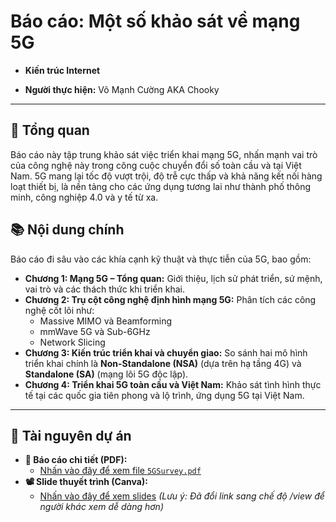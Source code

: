 # Báo cáo: Một số khảo sát về mạng 5G

* **Kiến trúc Internet**

* **Người thực hiện:** Võ Mạnh Cường AKA Chooky

---

## 📖 Tổng quan

Báo cáo này tập trung khảo sát việc triển khai mạng 5G, nhấn mạnh vai trò của công nghệ này trong công cuộc chuyển đổi số toàn cầu và tại Việt Nam. 5G mang lại tốc độ vượt trội, độ trễ cực thấp và khả năng kết nối hàng loạt thiết bị, là nền tảng cho các ứng dụng tương lai như thành phố thông minh, công nghiệp 4.0 và y tế từ xa.

## 📚 Nội dung chính

Báo cáo đi sâu vào các khía cạnh kỹ thuật và thực tiễn của 5G, bao gồm:

* **Chương 1: Mạng 5G – Tổng quan:** Giới thiệu, lịch sử phát triển, sứ mệnh, vai trò và các thách thức khi triển khai.
* **Chương 2: Trụ cột công nghệ định hình mạng 5G:** Phân tích các công nghệ cốt lõi như:
    * Massive MIMO và Beamforming
    * mmWave 5G và Sub-6GHz
    * Network Slicing
* **Chương 3: Kiến trúc triển khai và chuyển giao:** So sánh hai mô hình triển khai chính là **Non-Standalone (NSA)** (dựa trên hạ tầng 4G) và **Standalone (SA)** (mạng lõi 5G độc lập).
* **Chương 4: Triển khai 5G toàn cầu và Việt Nam:** Khảo sát tình hình thực tế tại các quốc gia tiên phong và lộ trình, ứng dụng 5G tại Việt Nam.

---

## 🔗 Tài nguyên dự án

* **📄 Báo cáo chi tiết (PDF):**
    * [Nhấn vào đây để xem file `5GSurvey.pdf`](./5GSurvey.pdf)
* **📽️ Slide thuyết trình (Canva):**
    * [Nhấn vào đây để xem slides](https://www.canva.com/design/DAGiiv_9U64/LpHqOioFcelCuFieM_Tp6w/view) 
    *(Lưu ý: Đã đổi link sang chế độ /view để người khác xem dễ dàng hơn)*